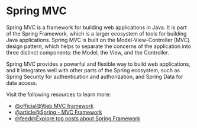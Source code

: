 # Spring MVC

Spring MVC is a framework for building web applications in Java. It is part of the Spring Framework, which is a larger ecosystem of tools for building Java applications. Spring MVC is built on the Model-View-Controller (MVC) design pattern, which helps to separate the concerns of the application into three distinct components: the Model, the View, and the Controller.

Spring MVC provides a powerful and flexible way to build web applications, and it integrates well with other parts of the Spring ecosystem, such as Spring Security for authentication and authorization, and Spring Data for data access.

Visit the following resources to learn more:

- [@official@Web MVC framework](https://docs.spring.io/spring-framework/docs/3.2.x/spring-framework-reference/html/mvc.html)
- [@article@Spring - MVC Framework](https://www.tutorialspoint.com/spring/spring_web_mvc_framework.htm)
- [@feed@Explore top posts about Spring Framework](https://app.daily.dev/tags/spring?ref=roadmapsh)
